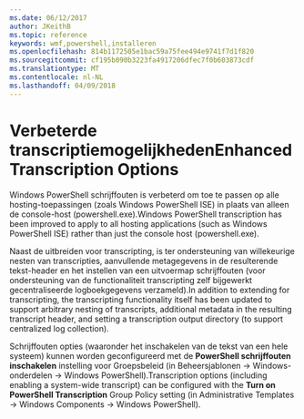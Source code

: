 ```yaml
---
ms.date: 06/12/2017
author: JKeithB
ms.topic: reference
keywords: wmf,powershell,installeren
ms.openlocfilehash: 814b1172505e1bac59a75fee494e9741f7d1f820
ms.sourcegitcommit: cf195b090b3223fa4917206dfec7f0b603873cdf
ms.translationtype: MT
ms.contentlocale: nl-NL
ms.lasthandoff: 04/09/2018
---
```

# <a name="enhanced-transcription-options"></a><span data-ttu-id="01d7f-102">Verbeterde transcriptiemogelijkheden</span><span class="sxs-lookup"><span data-stu-id="01d7f-102">Enhanced Transcription Options</span></span>

<span data-ttu-id="01d7f-103">Windows PowerShell schrijffouten is verbeterd om toe te passen op alle hosting-toepassingen (zoals Windows PowerShell ISE) in plaats van alleen de console-host (powershell.exe).</span><span class="sxs-lookup"><span data-stu-id="01d7f-103">Windows PowerShell transcription has been improved to apply to all hosting applications (such as Windows PowerShell ISE) rather than just the console host (powershell.exe).</span></span>

<span data-ttu-id="01d7f-104">Naast de uitbreiden voor transcripting, is ter ondersteuning van willekeurige nesten van transcripties, aanvullende metagegevens in de resulterende tekst-header en het instellen van een uitvoermap schrijffouten (voor ondersteuning van de functionaliteit transcripting zelf bijgewerkt gecentraliseerde logboekgegevens verzameld).</span><span class="sxs-lookup"><span data-stu-id="01d7f-104">In addition to extending for transcripting, the transcripting functionality itself has been updated to support arbitrary nesting of transcripts, additional metadata in the resulting transcript header, and setting a transcription output directory (to support centralized log collection).</span></span>

<span data-ttu-id="01d7f-105">Schrijffouten opties (waaronder het inschakelen van de tekst van een hele systeem) kunnen worden geconfigureerd met de **PowerShell schrijffouten inschakelen** instelling voor Groepsbeleid (in Beheersjablonen -> Windows-onderdelen -> Windows PowerShell).</span><span class="sxs-lookup"><span data-stu-id="01d7f-105">Transcription options (including enabling a system-wide transcript) can be configured with the **Turn on PowerShell Transcription** Group Policy setting (in Administrative Templates -> Windows Components -> Windows PowerShell).</span></span>